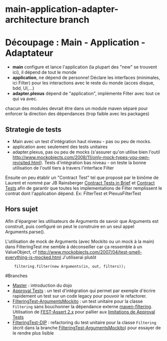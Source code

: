 main-application-adapter-architecture branch
=====================================


# Découpage : Main - Application - Adaptateur

- **main** configure et lance l'application (la plupart des "new" se trouvent ici), il dépend de tout le monde
- **application**, ne dépend de personne! Déclare les interfaces (minimales, ici Filter) pour les interactions avec le reste du monde (acces disque, bdd, UI,...)
- **adapter.plexus** dépend de "application", implémente Filter avec tout ce qui va avec. 

chacun des modules devrait être dans un module maven séparé pour enforcer 
la direction des dépendances (trop faible avec les packages)


## Strategie de tests
- Main avec un test d'intégration haut niveau - pas ou peu de mocks.
- application avec seulement des tests unitaires
- adapter.plexus, pas ou peu de mocks (s'assurer qu'on utilise bien l'outil http://www.mockobjects.com/2008/11/only-mock-types-you-own-revisited.html). Tests d'intégration bas niveau - on teste la bonne utilisation de l'outil tiers à travers l'interface Filter

Ensuite on peu établir un "Contract Test" tel que proposé par le binôme de Laurent et nommé par JB Rainsberger 
[Contract Tests in Brief](http://legacy.thecodewhisperer.com/post/1325859246/in-brief-contract-tests)
 et [Contract Tests](http://legacy.thecodewhisperer.com/post/1172613515/stub-your-data-access-layer-it-wont-hurt)
afin de garantir que toutes les implementations de Filter remplissent le contrat dont l'application dépend. Ex: FilterTest et PlexusFilterTest

## Hors sujet

Afin d'épargner les utilisateurs de Arguments de savoir que Arguments est construit, puis configuré on peut le construire en un seul appel Arguments.parse().

L'utilisation de mock de Arguments (avec Mockito ou un mock à la main) dans FilteringTest me semble à déconseiller car ça ressemble à un ValueObject, 
cf http://www.mockobjects.com/2007/04/test-smell-everything-is-mocked.html
J'utiliserai plutôt 

        filtering.filter(new Arguments(in, out, filters));

#Branches

- [Master](https://github.com/sanlaville/Dojo69-Filtering "master branch") : introduction du dojo 
- [Approval Tests](https://github.com/sanlaville/Dojo69-Filtering/tree/ApprovalTests "Approval Tests branch") : un test d'intégration qui permet par exemple d'écrire rapidement un test sur un code legacy pour pouvoir le refactorer.
- [FilteringTest-ArgumentsMockito](https://github.com/sanlaville/Dojo69-Filtering/tree/FilteringTest-ArgumentsMockito "FilteringTest-ArgumentsMockito branch") : un test unitaire pour la classe `Filtering` sans bouchonner la dépendance externe [maven-filtering](http://maven.apache.org/shared/maven-filtering/ "Maven Filtering Web Site"). Utilisation de [FEST-Assert 2.x](https://github.com/alexruiz/fest-assert-2.x "Fest-Assert 2.x Github Repository") pour pallier aux [limitations de Approval Tests](https://github.com/sanlaville/Dojo69-Filtering/tree/ApprovalTests "Limitations de Approval Tests")
- [FilteringTest-DIP](https://github.com/sanlaville/Dojo69-Filtering/tree/FilteringTest-DIP "FilteringTest-DIP branch") : refactoring du test unitaire pour la classe `Filtering` (écrit dans la branche [FilteringTest-ArgumentsMockito](https://github.com/sanlaville/Dojo69-Filtering/tree/FilteringTest-ArgumentsMockito "FilteringTest-ArgumentsMockito branch")) pour essayer de le rendre plus lisible
